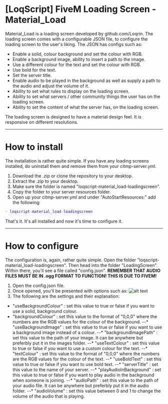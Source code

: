 # [LoqScript] FiveM Loading Screen - Material_Load
Material_Load is a loading screen developed by github.com/Loqrin. The loading screen comes with a configurable JSON file, to configure the loading screen to the user's liking. The JSON has configs such as:
+ Enable a solid, colour background and set the colour with RGB.
+ Enable a background image, ability to insert a path to the image.
+ Use a different colour for the text and set the colour with RGB.
+ Use bold for the text.
+ Set the server title.
+ Enable audio to be played in the background as well as supply a path to the audio and adjust the volume of it.
+ Ability to set what rules to display on the loading screen.
+ Ability to set what servers / other community things the user has on the loading screen.
+ Ability to set the content of what the server has, on the loading screen.

The loading screen is designed to have a material design feel. It is responsive on different resolutions.

---

# How to install
The installation is rather quite simple. If you have any loading screens installed, do uninstall them and remove them from your citmp-server.yml.

1. Download the .zip or clone the repository to your desktop.
2. Extract the .zip to your desktop.
3. Make sure the folder is named "loqscript-material_load-loadingscreen".
4. Copy the folder to your server resources folder.
5. Open up your citmp-server.yml and under "AutoStartResources:" add the following:
```lua
- loqscript-material_load-loadingscreen
```
That's it. It's all installed and now it's time to configure it.

---

# How to configure
The configuration is, again, rather quite simple. Open the folder "loqscript-material_load-loadingscreen". Then head into the folder "LoadingScreen". Within there, you'll see a file called "config.json". **REMEMBER THAT AUDIO FILES MUST BE IN .ogg FORMAT TO FUNCTION! THIS IS DUE TO FIVEM!**

1. Open the config.json file.
2. Once opened, you'll be presented with options such as:
![alt text](http://i.imgur.com/KAA7fxy.png "config.json Settings")
3. The following are the settings and their explanation:
  * "useBackgroundColour" : set this value to true or false if you want to use a solid, background colour.
   * "backgroundColour" : set this value to the format of "0,0,0" where the numbers are the RGB values for the colour of the background.
--* "useBackgroundImage" : set this value to true or false if you want to use a background image instead of a colour.
--* "backgroundImagePath" : set this value to the path of your image. It can be anywhere but preferbly put it in the images folder.
--* "useTextColour" : set this value to true or false if you want to use a custom colour for the text.
--* "textColour" : set this value to the format of "0,0,0" where the numbers are the RGB values for the colour of the text.
--* "useBoldText" : set this value to true or false if you want to use bold text.
--* "serverTitle" : set this value to the name of your server.
--* "playAudioInBackground" : set this value to true or false if you want to play audio in the background when someone is joining.
--* "audioPath" : set this value to the path of your audio file. It can be anywhere but preferbly put it in the audio folder.
--* "audioVolume" : set this value between 0 and 1 to change the volume of the audio that is playing.
